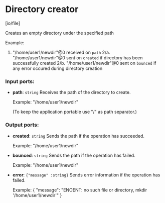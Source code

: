 # Directory creator

[io/file]

Creates an empty directory under the specified path

Example:
1. "/home/user1/newdir"@0 received on `path`
2/a. "/home/user1/newdir"@0 sent on `created` if directory has been successfully created
2/b. "/home/user1/newdir"@0 sent on `bounced` if any error occured during directory creation

### Input ports:

* __path__: `string`
    Receives the path of the  directory to create.
    
    Example:
    "/home/user1/newdir"
    
    (To keep the application portable use "/" as path separator.)



### Output ports:

* __created__: `string`
    Sends the path if the operation has succeeded.
    
    Example:
    "/home/user1/newdir"
    
    



* __bounced__: `string`
    Sends the path if the operation has failed.
    
    Example:
    "/home/user1/newdir"



* __error__: `{"message" :string}`
    Sends error information if the operation has failed.
    
    Example: 
    {
      "message": "ENOENT: no such file or directory, mkdir '/home/user1/newdir'"
    }



